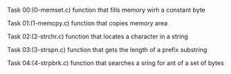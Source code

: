 Task 00:(0-memset.c)
function that fills memory wirh a constant byte

Task 01:(1-memcpy.c)
function that copies memory area

Task 02:(2-strchr.c)
function that locates a character in a string

Task 03:(3-strspn.c)
function that gets the length of a prefix substring

Task 04:(4-strpbrk.c)
function that searches a sring for ant of a set of bytes

